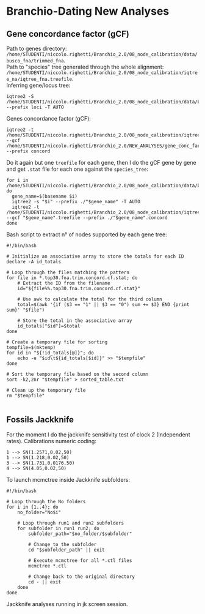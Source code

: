 # Branchio-Dating New Analyses
## Gene concordance factor (gCF)
Path to genes directory: ```/home/STUDENTI/niccolo.righetti/Branchio_2.0/08_node_calibration/data/busco_fna/trimmed_fna```.  
Path to "species" tree generated through the whole alignment: ```/home/STUDENTI/niccolo.righetti/Branchio_2.0/08_node_calibration/iqtree_na/iqtree_fna.treefile```.  
Inferring gene/locus tree:
```
iqtree2 -S /home/STUDENTI/niccolo.righetti/Branchio_2.0/08_node_calibration/data/busco_fna/trimmed_fna --prefix loci -T AUTO
```
Genes concordance factor (gCF):
```
iqtree2 -t /home/STUDENTI/niccolo.righetti/Branchio_2.0/08_node_calibration/iqtree_na/iqtree_fna.treefile --gcf /home/STUDENTI/niccolo.righetti/Branchio_2.0/NEW_ANALYSES/gene_conc_factors/gene_tree/loci.treefile --prefix concord
```
Do it again but one ```treefile``` for each gene, then I do the gCF gene by gene and get ```.stat``` file for each one against the ```species_tree```:
```
for i in /home/STUDENTI/niccolo.righetti/Branchio_2.0/08_node_calibration/data/busco_fna/trimmed_fna/*; do
  gene_name=$(basename $i)
  iqtree2 -s "$i" --prefix ./"$gene_name" -T AUTO
  iqtree2 -t /home/STUDENTI/niccolo.righetti/Branchio_2.0/08_node_calibration/iqtree_na/iqtree_fna.treefile --gcf "$gene_name".treefile --prefix ./"$gene_name".concord
done
```
Bash script to extract n° of nodes supported by each gene tree:
```
#!/bin/bash

# Initialize an associative array to store the totals for each ID
declare -A id_totals

# Loop through the files matching the pattern
for file in *.top30.fna.trim.concord.cf.stat; do
    # Extract the ID from the filename
    id="${file%%.top30.fna.trim.concord.cf.stat}"

    # Use awk to calculate the total for the third column
    total=$(awk '{if ($3 == "1" || $3 == "0") sum += $3} END {print sum}' "$file")

    # Store the total in the associative array
    id_totals["$id"]=$total
done

# Create a temporary file for sorting
tempfile=$(mktemp)
for id in "${!id_totals[@]}"; do
    echo -e "$id\t${id_totals[$id]}" >> "$tempfile"
done

# Sort the temporary file based on the second column
sort -k2,2nr "$tempfile" > sorted_table.txt

# Clean up the temporary file
rm "$tempfile"
 
```



## Fossils Jackknife
For the moment I do the jackknife sensitivity test of clock 2 (Independent rates).
Calibrations numeric coding:
```
1 --> SN(1.2571,0.02,50)
1 --> SN(1.218,0.02,50)
3 --> SN(1.731,0.0176,50)
4 --> SN(4.05,0.02,50)
```
To launch mcmctree inside Jackknife subfolders:
```
#!/bin/bash

# Loop through the No folders
for i in {1..4}; do
    no_folder="No$i"

    # Loop through run1 and run2 subfolders
    for subfolder in run1 run2; do
        subfolder_path="$no_folder/$subfolder"
        
        # Change to the subfolder
        cd "$subfolder_path" || exit

        # Execute mcmctree for all *.ctl files
        mcmctree *.ctl

        # Change back to the original directory
        cd - || exit
    done
done
```
Jackknife analyses running in jk screen session.
